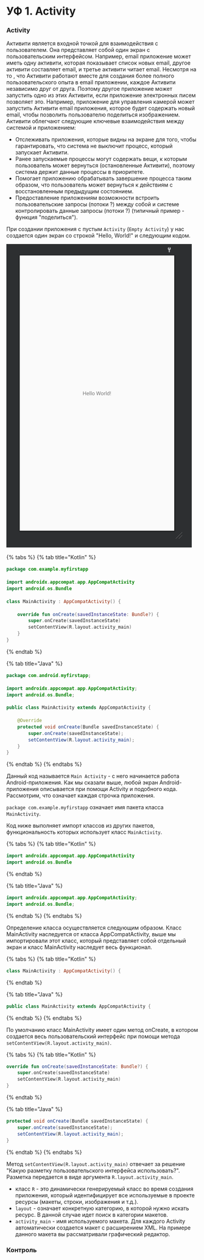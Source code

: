 # УФ 1. Activity

### Activity

Активити является входной точкой для взаимодействия с пользователем. Она представляет собой один экран с пользовательским интерфейсом. Например, email приложение может иметь одну активити, которая показывает список новых email, другое активити составляет email, и третье активити читает email. Несмотря на то , что Активити работают вместе для создания более полного пользовательского опыта в email приложении, каждое Активити независимо друг от друга. Поэтому другое приложение может запустить одно из этих Активити, если приложение электронных писем позволяет это. Например, приложение для управления камерой может запустить Активити email приложения, которое будет содержать новый email, чтобы позволить пользователю поделиться изображением. Активити облегчают следующие ключевые взаимодействия между системой и приложением:

* Отслеживать приложения, которые видны на экране для того, чтобы гарантировать, что система не выключит процесс, который запускает Активити.
* Ранее запускаемые процессы могут содержать вещи, к которым пользователь может вернуться \(остановленные Активити\), поэтому система держит данные процессы в приоритете.
* Помогает приложению обрабатывать завершение процесса таким образом, что пользователь может вернуться к действиям с восстановленным предыдущим состоянием.
* Предоставление приложениям возможности встроить пользовательские запросы \(потоки ?\) между собой и системе контролировать данные запросы \(потоки ?\) \(типичный пример - функция "поделиться"\).

При создании приложения с пустым `Activity` \(`Empty Activity`\) у нас создается один экран со строкой "Hello, World!" и следующим кодом.

![&#x420;&#x438;&#x441;.1. &#x42D;&#x43A;&#x440;&#x430;&#x43D; &#x43F;&#x43E;-&#x443;&#x43C;&#x43E;&#x43B;&#x447;&#x430;&#x43D;&#x438;&#x44E;](../../.gitbook/assets/image%20%2815%29.png)

{% tabs %}
{% tab title="Kotlin" %}
```kotlin
package com.example.myfirstapp

import androidx.appcompat.app.AppCompatActivity
import android.os.Bundle

class MainActivity : AppCompatActivity() {

    override fun onCreate(savedInstanceState: Bundle?) {
        super.onCreate(savedInstanceState)
        setContentView(R.layout.activity_main)
    }
}

```
{% endtab %}

{% tab title="Java" %}
```java
package com.android.myfirstapp;
 
import androidx.appcompat.app.AppCompatActivity;
import android.os.Bundle;
 
public class MainActivity extends AppCompatActivity {
 
    @Override
    protected void onCreate(Bundle savedInstanceState) {
        super.onCreate(savedInstanceState);
        setContentView(R.layout.activity_main);
    }
}
```
{% endtab %}
{% endtabs %}

Данный код называется `Main Activity` - с него начинается работа Android-приложения. Как мы сказали выше, любой экран Android-приложения описывается при помощи Activity и подобного кода. Рассмотрим, что означает каждая строчка приложения.

`package com.example.myfirstapp` означает имя пакета класса `MainActivity`.

Код ниже выполняет импорт классов из других пакетов, функциональность которых использует класс `MainActivity`.

{% tabs %}
{% tab title="Kotlin" %}
```kotlin
import androidx.appcompat.app.AppCompatActivity
import android.os.Bundle
```
{% endtab %}

{% tab title="Java" %}
```java
import androidx.appcompat.app.AppCompatActivity;
import android.os.Bundle;
```
{% endtab %}
{% endtabs %}

Определение класса осуществляется следующим образом. Класс MainActivity наследуется от класса AppCompatActivity, выше мы импортировали этот класс, который представляет собой отдельный экран и класс MainActivity наследует весь функционал.

{% tabs %}
{% tab title="Kotlin" %}
```kotlin
class MainActivity : AppCompatActivity() {
```
{% endtab %}

{% tab title="Java" %}
```java
public class MainActivity extends AppCompatActivity {
```
{% endtab %}
{% endtabs %}

По умолчанию класс MainActivity имеет один метод onCreate, в котором создается весь пользовательский интерфейс при помощи метода `setContentView(R.layout.activity_main)`.

{% tabs %}
{% tab title="Kotlin" %}
```kotlin
override fun onCreate(savedInstanceState: Bundle?) {
    super.onCreate(savedInstanceState)
    setContentView(R.layout.activity_main)
}
```
{% endtab %}

{% tab title="Java" %}
```java
protected void onCreate(Bundle savedInstanceState) {
    super.onCreate(savedInstanceState);
    setContentView(R.layout.activity_main);
}
```
{% endtab %}
{% endtabs %}

Метод `setContentView(R.layout.activity_main)` отвечает за решение "Какую разметку пользовательского интерфейса использовать?".  Разметка передается в виде аргумента `R.layout.activity_main`.

* класс `R` - это динамически генерируемый класс во время создания приложения, который идентифицирует все используемые в проекте ресурсы \(макеты, строки, изображения и т.д.\).
* `layout` - означает конкретную категорию, в которой нужно искать ресурс. В данной случае идет поиск в категории макетов.
* `activity_main` - имя используемого макета. Для каждого Activity автоматически создается макет с расширением XML. На примере данного макета вы рассматривали графический редактор.

### Контроль

